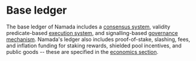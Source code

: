 # Base ledger

The base ledger of Namada includes a [consensus system](./base-ledger/consensus.md), validity predicate-based [execution system](./base-ledger/execution.md), and signalling-based [governance mechanism](./base-ledger/governance.md). Namada's ledger also includes proof-of-stake, slashing, fees, and inflation funding for staking rewards, shielded pool incentives, and public goods -- these are specified in the [economics section](./economics.md).